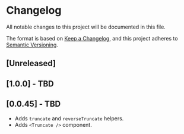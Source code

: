 # Changelog

All notable changes to this project will be documented in this file.

The format is based on [Keep a Changelog](https://keepachangelog.com/en/1.0.0/),
and this project adheres to [Semantic Versioning](https://semver.org/spec/v2.0.0.html).

## [Unreleased]

## [1.0.0] - TBD

## [0.0.45] - TBD

- Adds `truncate` and `reverseTruncate` helpers.
- Adds `<Truncate />` component.
